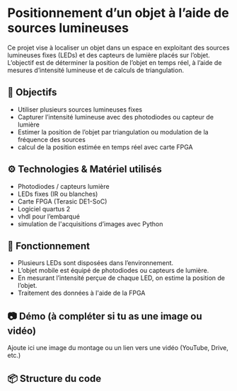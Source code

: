 # Positionnement d’un objet à l’aide de sources lumineuses

Ce projet vise à localiser un objet dans un espace en exploitant des sources lumineuses fixes (LEDs) et des capteurs de lumière placés sur l’objet. L’objectif est de déterminer la position de l’objet en temps réel, à l’aide de mesures d’intensité lumineuse et de calculs de triangulation.

## 🎯 Objectifs
- Utiliser plusieurs sources lumineuses fixes 
- Capturer l’intensité lumineuse avec des photodiodes ou capteur de lumière
- Estimer la position de l’objet par triangulation ou modulation de la fréquence des sources
- calcul de la position estimée en temps réel avec carte FPGA

## ⚙️ Technologies & Matériel utilisés
- Photodiodes / capteurs lumière
- LEDs fixes (IR ou blanches)
- Carte FPGA (Terasic DE1-SoC)
- Logiciel quartus 2
- vhdl pour l’embarqué
- simulation de l'acquisitions d’images avec Python

## 🧠 Fonctionnement
- Plusieurs LEDs sont disposées dans l’environnement.
- L’objet mobile est équipé de photodiodes ou capteurs de lumière.
- En mesurant l’intensité perçue de chaque LED, on estime la position de l’objet.
- Traitement des données à l'aide de la FPGA

## 📷 Démo (à compléter si tu as une image ou vidéo)
Ajoute ici une image du montage ou un lien vers une vidéo (YouTube, Drive, etc.)

## 📦 Structure du code

